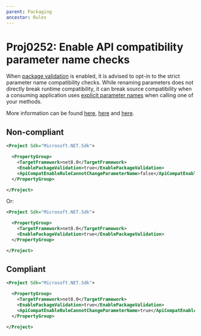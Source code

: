 ```yaml
---
parent: Packaging
ancestor: Rules
---
```


# Proj0252: Enable API compatibility parameter name checks
When [package validation](https://learn.microsoft.com/dotnet/fundamentals/apicompat/package-validation/overview)
is enabled, it is advised to opt-in to the strict parameter name compatibility checks.
While renaming parameters does not directly break runtime compatibility, it can break
source compatibility when a consuming application uses
[explicit parameter names](https://learn.microsoft.com/dotnet/csharp/programming-guide/classes-and-structs/named-and-optional-arguments#named-arguments)
when calling one of your methods.

More information can be found [here](https://learn.microsoft.com/dotnet/fundamentals/apicompat/package-validation/overview), [here](https://learn.microsoft.com/dotnet/core/project-sdk/msbuild-props#apicompatenablerulecannotchangeparametername) and [here](https://learn.microsoft.com/dotnet/csharp/programming-guide/classes-and-structs/named-and-optional-arguments#named-arguments).

## Non-compliant
``` xml
<Project Sdk="Microsoft.NET.Sdk">

  <PropertyGroup>
    <TargetFramework>net8.0</TargetFramework>
    <EnablePackageValidation>true</EnablePackageValidation>
    <ApiCompatEnableRuleCannotChangeParameterName>false</ApiCompatEnableRuleCannotChangeParameterName>
  </PropertyGroup>

</Project>
```

Or:

``` xml
<Project Sdk="Microsoft.NET.Sdk">

  <PropertyGroup>
    <TargetFramework>net8.0</TargetFramework>
    <EnablePackageValidation>true</EnablePackageValidation>
  </PropertyGroup>

</Project>
```

## Compliant
``` xml
<Project Sdk="Microsoft.NET.Sdk">

  <PropertyGroup>
    <TargetFramework>net8.0</TargetFramework>
    <EnablePackageValidation>true</EnablePackageValidation>
    <ApiCompatEnableRuleCannotChangeParameterName>true</ApiCompatEnableRuleCannotChangeParameterName>
  </PropertyGroup>

</Project>
```
